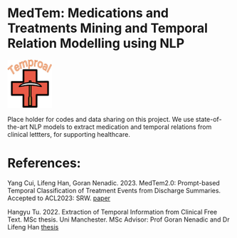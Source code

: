 # MedTem: Medications and Treatments Mining and Temporal Relation Modelling using NLP

<img src="https://github.com/HECTA-UoM/MedTem/blob/main/MedTem-logo-v1.png" width="100">



Place holder for codes and data sharing on this project.
We use state-of-the-art NLP models to extract medication and temporal relations from clinical lettters, for supporting healthcare. 

# References: 

Yang Cui, Lifeng Han, Goran Nenadic. 2023. 
MedTem2.0: Prompt-based Temporal Classification of Treatment Events from Discharge Summaries. Accepted to ACL2023: SRW. [paper](https://www.researchgate.net/publication/371575431_MedTem20_Prompt-based_Temporal_Classification_of_Treatment_Events_from_Discharge_Summaries)

Hangyu Tu. 2022. Extraction of Temporal Information from Clinical Free Text. MSc thesis. Uni Manchester. MSc Advisor: Prof Goran Nenadic and Dr Lifeng Han
[thesis](https://www.researchgate.net/publication/369453637_Extraction_of_Temporal_Information_from_Clinical_Free_Text)

